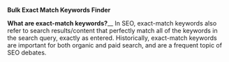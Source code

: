 
**Bulk Exact Match Keywords Finder**

**What are exact-match keywords?**__
In SEO, exact-match keywords also refer to search results/content that perfectly match all of the keywords in the search query, exactly as entered. Historically, exact-match keywords are important for both organic and paid search, and are a frequent topic of SEO debates.
